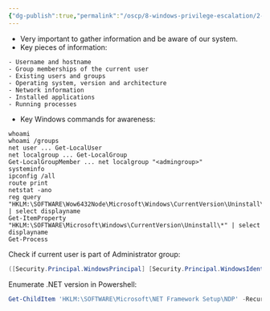 ```yaml
---
{"dg-publish":true,"permalink":"/oscp/8-windows-privilege-escalation/2-system-awareness/","updated":"2024-01-05T11:35:03.669+01:00"}
---
```


- Very important to gather information and be aware of our system.
- Key pieces of information:
```
- Username and hostname
- Group memberships of the current user
- Existing users and groups
- Operating system, version and architecture
- Network information
- Installed applications
- Running processes
```
- Key Windows commands for awareness:
```
whoami
whoami /groups
net user ... Get-LocalUser
net localgroup ... Get-LocalGroup
Get-LocalGroupMember ... net localgroup "<admingroup>"
systeminfo
ipconfig /all
route print
netstat -ano
reg query "HKLM:\SOFTWARE\Wow6432Node\Microsoft\Windows\CurrentVersion\Uninstall\*" | select displayname
Get-ItemProperty "HKLM:\SOFTWARE\Microsoft\Windows\CurrentVersion\Uninstall\*" | select displayname
Get-Process
```

Check if current user is part of Administrator group:
```powershell
([Security.Principal.WindowsPrincipal] [Security.Principal.WindowsIdentity]::GetCurrent()).IsInRole([Security.Principal.WindowsBuiltInRole]::Administrator)
```

Enumerate .NET version in Powershell:
```powershell
Get-ChildItem 'HKLM:\SOFTWARE\Microsoft\NET Framework Setup\NDP' -Recurse | Get-ItemProperty -Name version -EA 0 | Where { $_.PSChildName -Match '^(?!S)\p{L}'} | Select PSChildName, version
```
